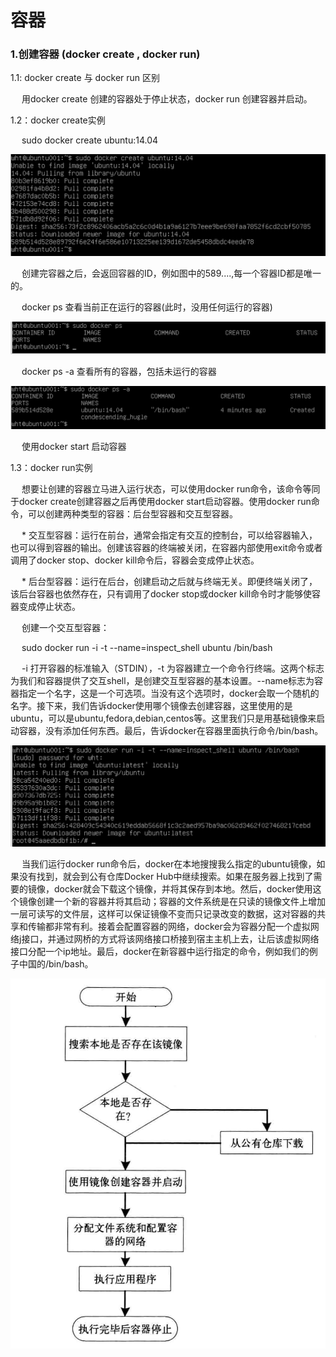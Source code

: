 <h1>容器 </h1>
<h3>1.创建容器 (docker create , docker run)</h3>
<p>1.1: docker create 与 docker run 区别</p>
<p>&emsp; 用docker create 创建的容器处于停止状态，docker run 创建容器并启动。</p>

<p>1.2：docker create实例</p>

<p>&emsp; sudo docker create ubuntu:14.04 </code></p>

<img src = "./assets/4.png" />
<p>&emsp; 创建完容器之后，会返回容器的ID，例如图中的589....,每一个容器ID都是唯一的。</p>
<p>&emsp; docker ps 查看当前正在运行的容器(此时，没用任何运行的容器)</p>

<img src = "./assets/5.png" />

<p>&emsp; docker ps -a 查看所有的容器，包括未运行的容器</p>

![](/assets/6.png)
<p>&emsp; 使用docker start 启动容器</p>


<p>1.3：docker run实例</p>

<p>&emsp; 想要让创建的容器立马进入运行状态，可以使用docker run命令，该命令等同于docker create创建容器之后再使用docker start启动容器。使用docker run命令，可以创建两种类型的容器：后台型容器和交互型容器。</p>

<p>&emsp; * 交互型容器：运行在前台，通常会指定有交互的控制台，可以给容器输入，也可以得到容器的输出。创建该容器的终端被关闭，在容器内部使用exit命令或者调用了docker stop、docker kill命令后，容器会变成停止状态。</p>

<p>&emsp; * 后台型容器：运行在后台，创建启动之后就与终端无关。即便终端关闭了，该后台容器也依然存在，只有调用了docker stop或docker kill命令时才能够使容器变成停止状态。</p>

<p>&emsp; 创建一个交互型容器：</p>

<p>&emsp; sudo docker run -i -t --name=inspect_shell ubuntu /bin/bash</p>

<p>&emsp; -i 打开容器的标准输入（STDIN），-t 为容器建立一个命令行终端。这两个标志为我们和容器提供了交互shell，是创建交互型容器的基本设置。--name标志为容器指定一个名字，这是一个可选项。当没有这个选项时，docker会取一个随机的名字。接下来，我们告诉docker使用哪个镜像去创建容器，这里使用的是ubuntu，可以是ubuntu,fedora,debian,centos等。这里我们只是用基础镜像来启动容器，没有添加任何东西。最后，告诉docker在容器里面执行命令/bin/bash。</p>

![](/assets/7.png)
<p>&emsp; 当我们运行docker run命令后，docker在本地搜搜我么指定的ubuntu镜像，如果没有找到，就会到公有仓库Docker Hub中继续搜索。如果在服务器上找到了需要的镜像，docker就会下载这个镜像，并将其保存到本地。然后，docker使用这个镜像创建一个新的容器并将其启动；容器的文件系统是在只读的镜像文件上增加一层可读写的文件层，这样可以保证镜像不变而只记录改变的数据，这对容器的共享和传输都非常有利。接着会配置容器的网络，docker会为容器分配一个虚拟网络j接口，并通过网桥的方式将该网络接口桥接到宿主主机上去，让后该虚拟网络接口分配一个ip地址。最后，docker在新容器中运行指定的命令，例如我们的例子中国的/bin/bash。</p>

![](/assets/8.png)

